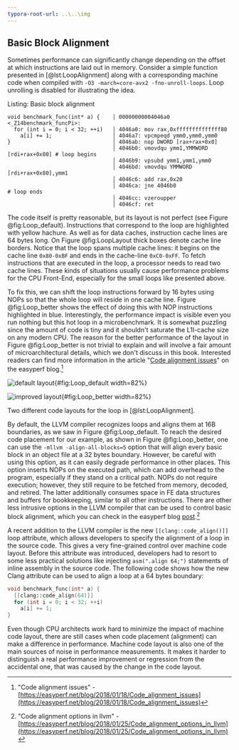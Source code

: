 ```yaml
---
typora-root-url: ..\..\img
---
```


## Basic Block Alignment

Sometimes performance can significantly change depending on the offset at which instructions are laid out in memory. Consider a simple function presented in [@lst:LoopAlignment] along with a corresponding machine code when compiled with `-O3 -march=core-avx2 -fno-unroll-loops`. Loop unrolling is disabled for illustrating the idea.

Listing: Basic block alignment

~~~~ {#lst:LoopAlignment .cpp}
void benchmark_func(int* a) {    │ 00000000004046a0 <_Z14benchmark_funcPi>:
  for (int i = 0; i < 32; ++i)   │ 4046a0: mov rax,0xffffffffffffff80
    a[i] += 1;                   │ 4046a7: vpcmpeqd ymm0,ymm0,ymm0
}                                │ 4046ab: nop DWORD [rax+rax+0x0]
                                 │ 4046b0: vmovdqu ymm1,YMMWORD [rdi+rax+0x80] # loop begins
                                 │ 4046b9: vpsubd ymm1,ymm1,ymm0
                                 │ 4046bd: vmovdqu YMMWORD [rdi+rax+0x80],ymm1
                                 │ 4046c6: add rax,0x20
                                 │ 4046ca: jne 4046b0                          # loop ends
                                 │ 4046cc: vzeroupper 
                                 │ 4046cf: ret 
~~~~~~~~~~~~~~~~~~~~~~~~~~~~~~~~~~~~~~~~~~~~~~~~~

The code itself is pretty reasonable, but its layout is not perfect (see Figure @fig:Loop_default). Instructions that correspond to the loop are highlighted with yellow hachure. As well as for data caches, instruction cache lines are 64 bytes long. On Figure @fig:LoopLayout thick boxes denote cache line borders. Notice that the loop spans multiple cache lines: it begins on the cache line `0x80-0xBF` and ends in the cache-line `0xC0-0xFF`. To fetch instructions that are executed in the loop, a processor needs to read two cache lines. These kinds of situations usually cause performance problems for the CPU Front-End, especially for the small loops like presented above.

To fix this, we can shift the loop instructions forward by 16 bytes using NOPs so that the whole loop will reside in one cache line. Figure @fig:Loop_better shows the effect of doing this with NOP instructions highlighted in blue. Interestingly, the performance impact is visible even you run nothing but this hot loop in a microbenchmark. It is somewhat puzzling since the amount of code is tiny and it shouldn't saturate the L1I-cache size on any modern CPU. The reason for the better performance of the layout in Figure @fig:Loop_better is not trivial to explain and will involve a fair amount of microarchitectural details, which we don't discuss in this book. Interested readers can find more information in the article "[Code alignment issues](https://easyperf.net/blog/2018/01/18/Code_alignment_issues)" on the easyperf blog.[^1]

<div id="fig:LoopLayout">

![default layout](../../img/cpu_fe_opts/LoopAlignment_Default.png){#fig:Loop_default width=82%}

![improved layout](../../img/cpu_fe_opts/LoopAlignment_Better.png){#fig:Loop_better width=82%}

Two different code layouts for the loop in [@lst:LoopAlignment].
</div>

By default, the LLVM compiler recognizes loops and aligns them at 16B boundaries, as we saw in Figure @fig:Loop_default. To reach the desired code placement for our example, as shown in Figure @fig:Loop_better, one can use the `-mllvm -align-all-blocks=5` option that will align every basic block in an object file at a 32 bytes boundary. However, be careful with using this option, as it can easily degrade performance in other places. This option inserts NOPs on the executed path, which can add overhead to the program, especially if they stand on a critical path. NOPs do not require execution; however, they still require to be fetched from memory, decoded, and retired. The latter additionally consumes space in FE data structures and buffers for bookkeeping, similar to all other instructions. There are other less intrusive options in the LLVM compiler that can be used to control basic block alignment, which you can check in the easyperf blog [post](https://easyperf.net/blog/2018/01/25/Code_alignment_options_in_llvm).[^6]

A recent addition to the LLVM compiler is the new `[[clang::code_align()]]` loop attribute, which allows developers to specify the alignment of a loop in the source code. This gives a very fine-grained control over machine code layout. Before this attribute was introduced, developers had to resort to some less practical solutions like injecting `asm(".align 64;")` statements of inline assembly in the source code. The following code shows how the new Clang attribute can be used to align a loop at a 64 bytes boundary: 

```cpp
void benchmark_func(int* a) {
  [[clang::code_align(64)]]
  for (int i = 0; i < 32; ++i)
    a[i] += 1;
}
```

Even though CPU architects work hard to minimize the impact of machine code layout, there are still cases when code placement (alignment) can make a difference in performance. Machine code layout is also one of the main sources of noise in performance measurements. It makes it harder to distinguish a real performance improvement or regression from the accidental one, that was caused by the change in the code layout.

[^1]: "Code alignment issues" - [https://easyperf.net/blog/2018/01/18/Code_alignment_issues](https://easyperf.net/blog/2018/01/18/Code_alignment_issues)
[^5]: x86 assembler directives manual - [https://docs.oracle.com/cd/E26502_01/html/E28388/eoiyg.html](https://docs.oracle.com/cd/E26502_01/html/E28388/eoiyg.html). This example uses MASM. Otherwise, you will see the `.align` directive.
[^6]: "Code alignment options in llvm" - [https://easyperf.net/blog/2018/01/25/Code_alignment_options_in_llvm](https://easyperf.net/blog/2018/01/25/Code_alignment_options_in_llvm)
